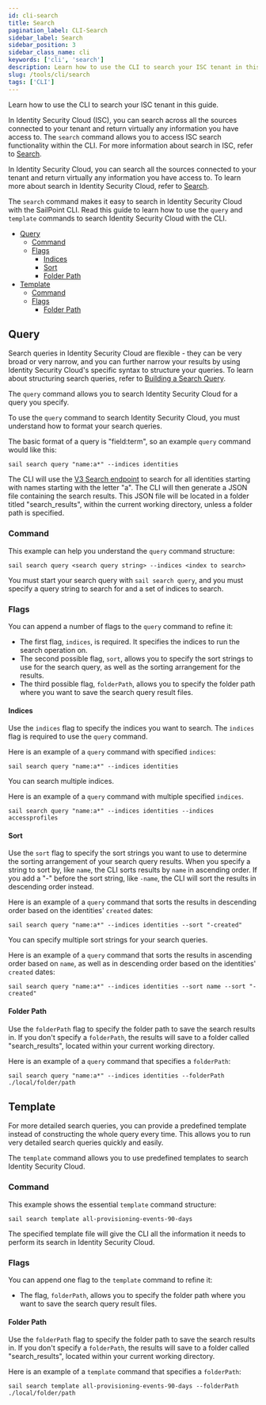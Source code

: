 ```yaml
---
id: cli-search
title: Search
pagination_label: CLI-Search
sidebar_label: Search
sidebar_position: 3
sidebar_class_name: cli
keywords: ['cli', 'search']
description: Learn how to use the CLI to search your ISC tenant in this guide.
slug: /tools/cli/search
tags: ['CLI']
---
```


Learn how to use the CLI to search your ISC tenant in this guide.

In Identity Security Cloud (ISC), you can search across all the sources connected to your tenant and return virtually any information you have access to. The `search` command allows you to access ISC search functionality within the CLI. For more information about search in ISC, refer to [Search](../../api/v3/search).

In Identity Security Cloud, you can search all the sources connected to your tenant and return virtually any information you have access to. To learn more about search in Identity Security Cloud, refer to [Search](https://documentation.sailpoint.com/saas/help/search/index.html).

The `search` command makes it easy to search in Identity Security Cloud with the SailPoint CLI. Read this guide to learn how to use the `query` and `template` commands to search Identity Security Cloud with the CLI.

- [Query](#query)
  - [Command](#command)
  - [Flags](#flags)
    - [Indices](#indices)
    - [Sort](#sort)
    - [Folder Path](#folder-path)
- [Template](#template)
  - [Command](#command-1)
  - [Flags](#flags-1)
    - [Folder Path](#folder-path-1)

## Query

Search queries in Identity Security Cloud are flexible - they can be very broad or very narrow, and you can further narrow your results by using Identity Security Cloud's specific syntax to structure your queries. To learn about structuring search queries, refer to [Building a Search Query](https://documentation.sailpoint.com/saas/help/search/building-query.html).

The `query` command allows you to search Identity Security Cloud for a query you specify.

To use the `query` command to search Identity Security Cloud, you must understand how to format your search queries.

The basic format of a query is "field:term", so an example `query` command would like this:

```shell
sail search query "name:a*" --indices identities
```

The CLI will use the [V3 Search endpoint](https://developer.sailpoint.com/docs/api/v3/search-post) to search for all identities starting with names starting with the letter "a". The CLI will then generate a JSON file containing the search results. This JSON file will be located in a folder titled "search_results", within the current working directory, unless a folder path is specified.

### Command

This example can help you understand the `query` command structure:

```shell
sail search query <search query string> --indices <index to search>
```

You must start your search query with `sail search query`, and you must specify a query string to search for and a set of indices to search.

### Flags

You can append a number of flags to the `query` command to refine it:

- The first flag, `indices`, is required. It specifies the indices to run the search operation on.
- The second possible flag, `sort`, allows you to specify the sort strings to use for the search query, as well as the sorting arrangement for the results.
- The third possible flag, `folderPath`, allows you to specify the folder path where you want to save the search query result files.

#### Indices

Use the `indices` flag to specify the indices you want to search. The `indices` flag is required to use the `query` command.

Here is an example of a `query` command with specified `indices`:

```shell
sail search query "name:a*" --indices identities
```

You can search multiple indices.

Here is an example of a `query` command with multiple specified `indices`.

```shell
sail search query "name:a*" --indices identities --indices accessprofiles
```

#### Sort

Use the `sort` flag to specify the sort strings you want to use to determine the sorting arrangement of your search query results. When you specify a string to sort by, like `name`, the CLI sorts results by `name` in ascending order. If you add a "-" before the sort string, like `-name`, the CLI will sort the results in descending order instead.

Here is an example of a `query` command that sorts the results in descending order based on the identities' `created` dates:

```shell
sail search query "name:a*" --indices identities --sort "-created"
```

You can specify multiple sort strings for your search queries.

Here is an example of a `query` command that sorts the results in ascending order based on `name`, as well as in descending order based on the identities' `created` dates:

```shell
sail search query "name:a*" --indices identities --sort name --sort "-created"
```

#### Folder Path

Use the `folderPath` flag to specify the folder path to save the search results in. If you don't specify a `folderPath`, the results will save to a folder called "search_results", located within your current working directory.

Here is an example of a `query` command that specifies a `folderPath`:

```shell
sail search query "name:a*" --indices identities --folderPath ./local/folder/path
```

## Template

For more detailed search queries, you can provide a predefined template instead of constructing the whole query every time. This allows you to run very detailed search queries quickly and easily.

The `template` command allows you to use predefined templates to search Identity Security Cloud.

### Command

This example shows the essential `template` command structure:

```shell
sail search template all-provisioning-events-90-days
```

The specified template file will give the CLI all the information it needs to perform its search in Identity Security Cloud.

### Flags

You can append one flag to the `template` command to refine it:

- The flag, `folderPath`, allows you to specify the folder path where you want to save the search query result files.

#### Folder Path

Use the `folderPath` flag to specify the folder path to save the search results in. If you don't specify a `folderPath`, the results will save to a folder called "search_results", located within your current working directory.

Here is an example of a `template` command that specifies a `folderPath`:

```shell
sail search template all-provisioning-events-90-days --folderPath ./local/folder/path
```
